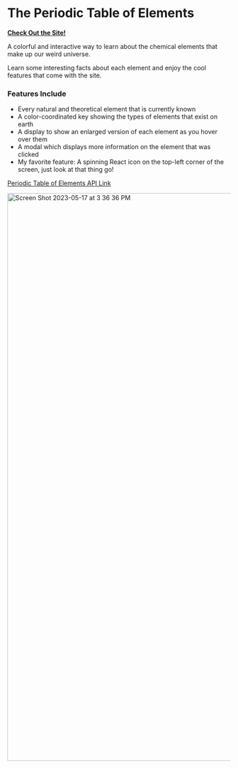 # The Periodic Table of Elements

**<a href="https://elementease.netlify.app" target="_blank">Check Out the Site!</a>**

A colorful and interactive way to learn about the chemical elements that make up our weird universe.

Learn some interesting facts about each element and enjoy the cool features that come with the site.

### Features Include

- Every natural and theoretical element that is currently known
- A color-coordinated key showing the types of elements that exist on earth
- A display to show an enlarged version of each element as you hover over them
- A modal which displays more information on the element that was clicked
- My favorite feature: A spinning React icon on the top-left corner of the screen, just look at that thing go!

[Periodic Table of Elements API Link](https://elementease.onrender.com/)

<img width="1280" alt="Screen Shot 2023-05-17 at 3 36 36 PM" src="https://github.com/Mirali-01/react-project/assets/26616192/7a20cf84-4e6c-4846-bb25-59c220c308a1">

<!--
category buttons need to work
screen sizing problem
modal feature upgrade, make it more stylish and more info
need wiki photos for each element
dropdown menu with selections
 -->
